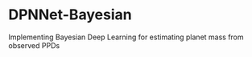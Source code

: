 # DPNNet-Bayesian
Implementing Bayesian Deep Learning for estimating planet mass from observed PPDs
